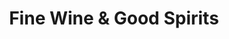 ---
title: "Fine Wine & Good Spirits"
url: /manheim/fine-wine-und-good-spirits/
shop: Spirituosen
---